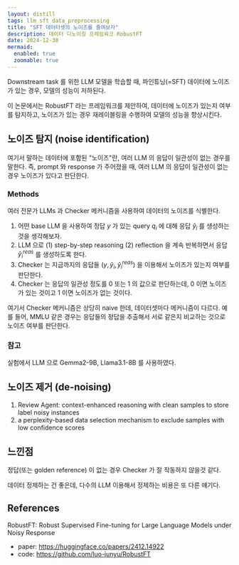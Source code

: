 ```yaml
---
layout: distill
tags: llm sft data_preprocessing
title: "SFT 데이터셋의 노이즈를 줄여보자"
description: 데이터 디노이징 프레임워크 RobustFT
date: 2024-12-30
mermaid:
  enabled: true
  zoomable: true
---
```


Downstream task 를 위한 LLM 모델을 학습할 때, 파인튜닝(=SFT) 데이터에 노이즈가 있는 경우, 모델의 성능이 저하된다.

이 논문에서는 RobustFT 라는 프레임워크를 제안하여, 데이터에 노이즈가 있는지 여부를 탐지하고, 노이즈가 있는 경우 재레이블링을 수행하여 모델의 성능을 향상시킨다.

## 노이즈 탐지 (noise identification)

여기서 말하는 데이터에 포함된 "노이즈"란, 여러 LLM 의 응답이 일관성이 없는 경우를 말한다. 즉, prompt 와 response 가 주어졌을 때, 여러 LLM 의 응답이 일관성이 없는 경우 노이즈가 있다고 판단한다.

### Methods

여러 전문가 LLMs 과 Checker 메커니즘을 사용하여 데이터의 노이즈를 식별한다.

1. 어떤 base LLM 을 사용하여 정답 $y$ 가 있는 query $q_i$ 에 대해 응답 $\hat{y}_i$ 를 생성하는 것을 생각해보자.
2. LLM 으로 (1) step-by-step reasoning (2) reflection 을 계속 반복하면서 응답 $\hat{y}^{reas}_i$ 를 생성하도록 한다.
3. Checker 는 지금까지의 응답들 ($y,\hat{y}_i, \hat{y}^{reas}_i$) 을 이용해서 노이즈가 있는지 여부를 판단한다.
4. Checker 는 응답의 일관성 정도를 0 또는 1 의 값으로 판단하는데, 0 이면 노이즈가 있는 것이고 1 이면 노이즈가 없는 것이다.

여기서 Checker 메커니즘은 상당히 naive 한데, 데이터셋마다 메커니즘이 다르다. 
예를 들어, MMLU 같은 경우는 응답들의 정답을 추출해서 서로 같은지 비교하는 것으로 노이즈 여부를 판단한다.

### 참고

실험에서 LLM 으로 Gemma2-9B, Llama3.1-8B 를 사용하였다.



## 노이즈 제거 (de-noising)

1. Review Agent: context-enhanced reasoning with clean samples to store label noisy instances
2. a perplexity-based data selection mechanism to exclude samples with low confidence scores


## 느낀점

정답(또는 golden reference) 이 없는 경우 Checker 가 잘 작동하지 않을것 같다.

데이터 정제하는 건 좋은데, 다수의 LLM 이용해서 정제하는 비용은 또 다른 얘기다.

## References

RobustFT: Robust Supervised Fine-tuning for Large Language Models under Noisy Response

- paper: https://huggingface.co/papers/2412.14922
- code: https://github.com/luo-junyu/RobustFT